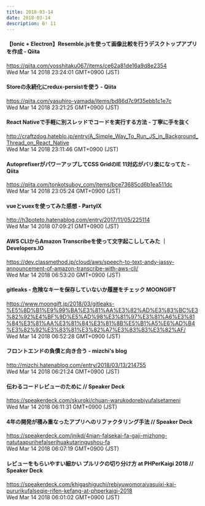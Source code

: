 ```yaml
---
title: 2018-03-14
date: 2018-03-14
description: B! 11
---
```


#### 【Ionic + Electron】Resemble.jsを使って画像比較を行うデスクトップアプリを作成 - Qiita
https://qiita.com/yosshitaku067/items/ce62a81de16a9d8e2354<br>
Wed Mar 14 2018 23:24:01 GMT+0900 (JST)<br>


#### Storeの永続化にredux-persistを使う - Qiita
https://qiita.com/yasuhiro-yamada/items/bd86d7c9f35ebb1c1e7c<br>
Wed Mar 14 2018 23:21:25 GMT+0900 (JST)<br>


#### React Nativeで手軽に別スレッドでコードを実行する方法 - 丁寧に手を抜く
http://craftzdog.hateblo.jp/entry/A_Simple_Way_To_Run_JS_in_Background_Thread_on_React_Native<br>
Wed Mar 14 2018 23:11:46 GMT+0900 (JST)<br>


#### AutoprefixerがパワーアップしてCSS GridのIE 11対応がバリ楽になってた - Qiita
https://qiita.com/tonkotsuboy_com/items/bce73685cd6b1ea511dc<br>
Wed Mar 14 2018 23:05:24 GMT+0900 (JST)<br>


#### vueとvuexを使ってみた感想 - PartyIX
http://h3poteto.hatenablog.com/entry/2017/11/05/225114<br>
Wed Mar 14 2018 07:09:21 GMT+0900 (JST)<br>


#### AWS CLIからAmazon Transcribeを使って文字起こししてみた ｜ Developers.IO
https://dev.classmethod.jp/cloud/aws/speech-to-text-andy-jassy-announcement-of-amazon-transcribe-with-aws-cli/<br>
Wed Mar 14 2018 06:53:20 GMT+0900 (JST)<br>


#### gitleaks - 危険なキーを保存していないか履歴をチェック MOONGIFT
https://www.moongift.jp/2018/03/gitleaks-%E5%8D%B1%E9%99%BA%E3%81%AA%E3%82%AD%E3%83%BC%E3%82%92%E4%BF%9D%E5%AD%98%E3%81%97%E3%81%A6%E3%81%84%E3%81%AA%E3%81%84%E3%81%8B%E5%B1%A5%E6%AD%B4%E3%82%92%E3%83%81%E3%82%A7%E3%83%83%E3%82%AF/<br>
Wed Mar 14 2018 06:52:28 GMT+0900 (JST)<br>


#### フロントエンドの負債と向き合う - mizchi's blog
http://mizchi.hatenablog.com/entry/2018/03/13/214755<br>
Wed Mar 14 2018 06:21:24 GMT+0900 (JST)<br>


#### 伝わるコードレビューのために // Speaker Deck
https://speakerdeck.com/skuroki/chuan-warukodorebiyufalsetameni<br>
Wed Mar 14 2018 06:11:31 GMT+0900 (JST)<br>


#### 4年の開発が積み重なったアプリへのリファクタリング手法	 // Speaker Deck
https://speakerdeck.com/jnikd/4nian-falsekai-fa-gaji-mizhong-natutaapurihefalserihuakutaringushou-fa<br>
Wed Mar 14 2018 06:07:19 GMT+0900 (JST)<br>


#### レビューをもらいやすい細かい プルリクの切り分け方 at PHPerKaigi 2018 // Speaker Deck
https://speakerdeck.com/khigashiguchi/rebiyuwomoraiyasuixi-kai-pururikufalseqie-rifen-kefang-at-phperkaigi-2018<br>
Wed Mar 14 2018 06:01:02 GMT+0900 (JST)<br>


